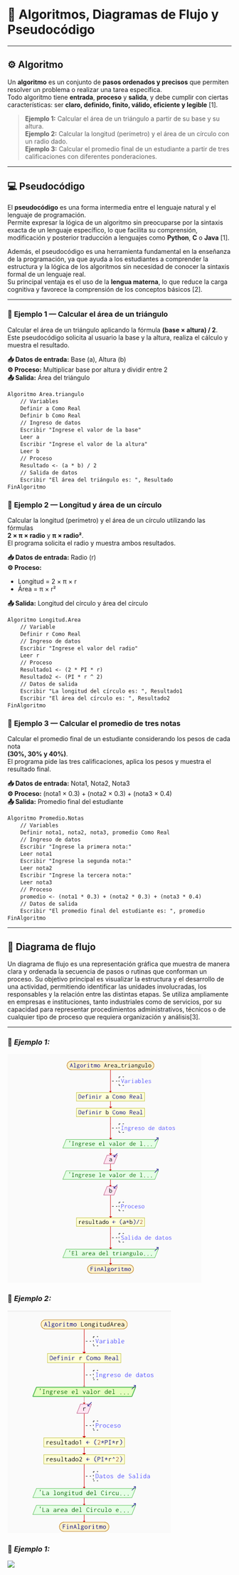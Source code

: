 # 🧮 **Algoritmos, Diagramas de Flujo y Pseudocódigo**

---

## ⚙️ **Algoritmo**

Un **algoritmo** es un conjunto de **pasos ordenados y precisos** que permiten resolver un problema o realizar una tarea específica.  
Todo algoritmo tiene **entrada**, **proceso** y **salida**, y debe cumplir con ciertas características: ser **claro, definido, finito, válido, eficiente y legible** [1].  

> **Ejemplo 1:** Calcular el área de un triángulo a partir de su base y su altura.  
> **Ejemplo 2:** Calcular la longitud (perímetro) y el área de un círculo con un radio dado.  
> **Ejemplo 3:** Calcular el promedio final de un estudiante a partir de tres calificaciones con diferentes ponderaciones.

---

## 💻 **Pseudocódigo**

El **pseudocódigo** es una forma intermedia entre el lenguaje natural y el lenguaje de programación.  
Permite expresar la lógica de un algoritmo sin preocuparse por la sintaxis exacta de un lenguaje específico, lo que facilita su comprensión, modificación y posterior traducción a lenguajes como **Python**, **C** o **Java** [1].

Además, el pseudocódigo es una herramienta fundamental en la enseñanza de la programación, ya que ayuda a los estudiantes a comprender la estructura y la lógica de los algoritmos sin necesidad de conocer la sintaxis formal de un lenguaje real.  
Su principal ventaja es el uso de la **lengua materna**, lo que reduce la carga cognitiva y favorece la comprensión de los conceptos básicos [2].

---

### 🧩 **Ejemplo 1 — Calcular el área de un triángulo**

Calcular el área de un triángulo aplicando la fórmula **(base × altura) / 2**.  
Este pseudocódigo solicita al usuario la base y la altura, realiza el cálculo y muestra el resultado.

**📥 Datos de entrada:** Base (a), Altura (b)  
**⚙️ Proceso:** Multiplicar base por altura y dividir entre 2  
**📤 Salida:** Área del triángulo

```plaintext
Algoritmo Area.triangulo
    // Variables
    Definir a Como Real
    Definir b Como Real
    // Ingreso de datos 
    Escribir "Ingrese el valor de la base"
    Leer a
    Escribir "Ingrese el valor de la altura"
    Leer b
    // Proceso 
    Resultado <- (a * b) / 2
    // Salida de datos 
    Escribir "El área del triángulo es: ", Resultado
FinAlgoritmo
```

### 🧩 **Ejemplo 2 — Longitud y área de un círculo**

Calcular la longitud (perímetro) y el área de un círculo utilizando las fórmulas  
**2 × π × radio** y **π × radio²**.  
El programa solicita el radio y muestra ambos resultados.

**📥 Datos de entrada:** Radio (r)  
**⚙️ Proceso:**  
- Longitud = 2 × π × r  
- Área = π × r²  

**📤 Salida:** Longitud del círculo y área del círculo

```
Algoritmo Longitud.Area
    // Variable
    Definir r Como Real
    // Ingreso de datos 
    Escribir "Ingrese el valor del radio"
    Leer r
    // Proceso 
    Resultado1 <- (2 * PI * r)
    Resultado2 <- (PI * r ^ 2)
    // Datos de salida 
    Escribir "La longitud del círculo es: ", Resultado1
    Escribir "El área del círculo es: ", Resultado2
FinAlgoritmo
```

### 🧩 **Ejemplo 3 — Calcular el promedio de tres notas**

Calcular el promedio final de un estudiante considerando los pesos de cada nota  
**(30%, 30% y 40%)**.  
El programa pide las tres calificaciones, aplica los pesos y muestra el resultado final.

**📥 Datos de entrada:** Nota1, Nota2, Nota3  
**⚙️ Proceso:** (nota1 × 0.3) + (nota2 × 0.3) + (nota3 × 0.4)  
**📤 Salida:** Promedio final del estudiante

```
Algoritmo Promedio.Notas
    // Variables
    Definir nota1, nota2, nota3, promedio Como Real
    // Ingreso de datos
    Escribir "Ingrese la primera nota:"
    Leer nota1
    Escribir "Ingrese la segunda nota:"
    Leer nota2
    Escribir "Ingrese la tercera nota:"
    Leer nota3
    // Proceso
    promedio <- (nota1 * 0.3) + (nota2 * 0.3) + (nota3 * 0.4)
    // Datos de salida
    Escribir "El promedio final del estudiante es: ", promedio
FinAlgoritmo
```
---

## 🔷 **Diagrama de flujo**

Un diagrama de flujo es una representación gráfica que muestra de manera clara y ordenada la secuencia de pasos o rutinas que conforman un proceso. Su objetivo principal es visualizar la estructura y el desarrollo de una actividad, permitiendo identificar las unidades involucradas, los responsables y la relación entre las distintas etapas. Se utiliza ampliamente en empresas e instituciones, tanto industriales como de servicios, por su capacidad para representar procedimientos administrativos, técnicos o de cualquier tipo de proceso que requiera organización y análisis[3].

---

### 🧩 *Ejemplo 1:*

![](Imagenes/Diagrama.md.png)

### 🧩 *Ejemplo 2:*

![](https://github.com/pilarnaranjo-sys/Teoria-de-la-Programacion/blob/36c22e6a884e552d58308d31aa062fceb62fc97d/Imagenes/Captura%20de%20pantalla%202025-10-30%20204037.png)

### 🧩 *Ejemplo 1:*

![](<img width="368" height="499" alt="Captura de pantalla 2025-10-30 204037" src="https://github.com/user-attachments/assets/a68fbad1-fd96-408a-85e1-d8e292a9c7f7" />
)
